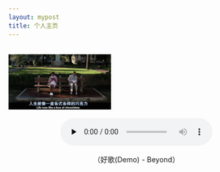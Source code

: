 ```yaml
---
layout: mypost
title: 个人主页
---
```


<br/>

<img src="jiaju.jpg" width="40%" height="40%">
<p align="center">
<audio id="audio" autoplay="autoplay" loop="loop" width="70%" height="70%" controls="controls" preload="none">
      <source id="mp3" src="Demo.mp3"></source>
      </audio></p>
<center>（好歌(Demo) - Beyond）</center>

<br/>
<br/>
<br/>